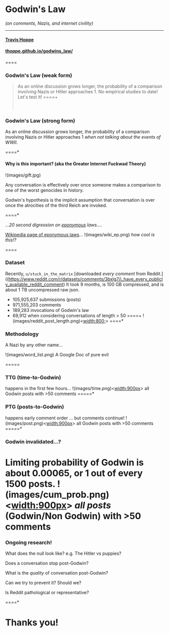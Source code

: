 # Godwin's Law
_(on comments, Nazis, and internet civility)_

----------
#### [Travis Hoppe](http://thoppe.github.io/)
#### [thoppe.github.io/godwins_law/](http://thoppe.github.io/godwins_law/#/)

====

### Godwin's Law (weak form)
> As an online discussion grows longer, the probability of a comparison involving Nazis or Hitler approaches 1.
No empirical studies to date! Let's test it!
====+ 
<br><br><br>
### Godwin's Law (strong form)
As an online discussion grows longer, the probability of a
comparison involving Nazis or Hitler approaches 1
*when not talking about the events of WWII.*

====*

#### Why is this important? (aka the Greater Internet Fuckwad Theory)
!(images/gift.jpg)

Any conversation is effectively over once someone makes a
comparison to one of the worst genocides in history.

Godwin's hypothesis is the implicit assumption that conversation
is over once the atrocities of the third Reich are invoked.

====*

_...20 second digression on [eponymous](https://en.wikipedia.org/wiki/Eponym) laws_....

[Wikipedia page of eponymous laws](https://en.wikipedia.org/wiki/List_of_eponymous_laws)...
!(images/wiki_ep.png)
_how cool is this!?_

====

### Dataset
Recently, `u/stuck_in_the_matrix` [downloaded _every comment_ from Reddit.]((https://www.reddit.com/r/datasets/comments/3bxlg7/i_have_every_publicly_available_reddit_comment) 
It took 9 months, is 100 GB compressed, and is about 1 TB uncompressed raw json.
+ 105,925,637 submissions (posts)
+ 971,555,203 comments
+ 189,283 invocations of Godwin's law
+ 69,912 when considering conversations of length > 50
====+
!(images/reddit_post_length.png)<<width:800;>>
====*

### Methodology
A Nazi by any other name...

!(images/word_list.png) A Google Doc of pure evil

=====
### TTG (time-to-Godwin)
happens in the first few hours...
!(images/time.png)<<width:900px>> all Godwin posts with >50 comments
=====*
### PTG (posts-to-Godwin)
happens early comment order ... but comments continue!
!(images/post.png)<<width:900px>> all Godwin posts with >50 comments
=====*
### Godwin invalidated...?
Limiting probability of Godwin is about 0.00065, or 1 out of every 1500 posts.
!(images/cum_prob.png)<<width:900px>> _all posts_ (Godwin/Non Godwin) with >50 comments
====

### Ongoing research!

What does the null look like? e.g. The Hitler vs puppies?

Does a conversation stop post-Godwin?

What is the _quality_ of conversation post-Godwin?

Can we try to prevent it? Should we?

Is Reddit pathological or representative?

====*

# Thanks you!